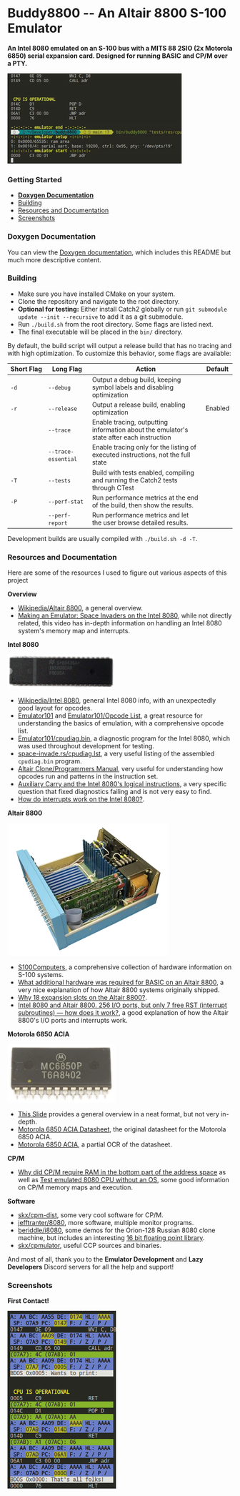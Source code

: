 # Buddy8800 -- An Altair 8800 S-100 Emulator

**An Intel 8080 emulated on an S-100 bus with a MITS 88 2SIO (2x Motorola 6850) serial expansion card. Designed for running BASIC and CP/M over a PTY.**

![Looping cpudiag.bin runs on the CPU.](media/cpudiag-in-a-loop.gif)

### Getting Started

+ **[Doxygen Documentation](https://magnetrwn.github.io/buddy8800)**
+ [Building](#building)
+ [Resources and Documentation](#resources-and-documentation)
+ [Screenshots](#screenshots)

### Doxygen Documentation

You can view the [Doxygen documentation](https://magnetrwn.github.io/buddy8800), which includes this README but much more descriptive content.

### Building

+ Make sure you have installed CMake on your system.
+ Clone the repository and navigate to the root directory.
+ **Optional for testing:** Either install Catch2 globally or run `git submodule update --init --recursive` to add it as a git submodule.
+ Run `./build.sh` from the root directory. Some flags are listed next.
+ The final executable will be placed in the `bin/` directory.

By default, the build script will output a release build that has no tracing and with high optimization. To customize this behavior, some flags are available:

| Short&nbsp;Flag | Long&nbsp;Flag           | Action | Default |
|------------|---------------------|--------|------------|
| `-d`       | `--debug`           | Output a debug build, keeping symbol labels and disabling optimization |  |
| `-r`       | `--release`         | Output a release build, enabling optimization | Enabled |
|            | `--trace`           | Enable tracing, outputting information about the emulator's state after each instruction |  |
|            | `--trace-essential` | Enable tracing only for the listing of executed instructions, not the full state |  |
| `-T`       | `--tests`           | Build with tests enabled, compiling and running the Catch2 tests through CTest |  |
| `-P`       | `--perf-stat`       | Run performance metrics at the end of the build, then show the results. |  |
|            | `--perf-report`     | Run performance metrics and let the user browse detailed results. |  |

Development builds are usually compiled with `./build.sh -d -T`.

### Resources and Documentation

Here are some of the resources I used to figure out various aspects of this project

**Overview**

+ [Wikipedia/Altair 8800](https://en.wikipedia.org/wiki/Altair_8800), a general overview.
+ [Making an Emulator: Space Invaders on the Intel 8080](https://www.youtube.com/watch?v=7kf70nhor24), while not directly related, this video has in-depth information on handling an Intel 8080 system's memory map and interrupts.

**Intel 8080**

![Intel 8080](media/i8080-public-domain-240w.webp)

+ [Wikipedia/Intel 8080](https://en.wikipedia.org/wiki/Intel_8080), general Intel 8080 info, with an unexpectedly good layout for opcodes.
+ [Emulator101](http://www.emulator101.com/) and [Emulator101/Opcode List](http://www.emulator101.com/reference/8080-by-opcode.html), a great resource for understanding the basics of emulation, with a comprehensive opcode list.
+ [Emulator101/cpudiag.bin](http://www.emulator101.com/files/cpudiag.bin), a diagnostic program for the Intel 8080, which was used throughout development for testing.
+ [space-invade.rs/cpudiag.lst](https://github.com/cbeust/space-invade.rs/blob/main/emulator/cpudiag.lst), a very useful listing of the assembled `cpudiag.bin` program.
+ [Altair Clone/Programmers Manual](https://altairclone.com/downloads/manuals/8080%20Programmers%20Manual.pdf), very useful for understanding how opcodes run and patterns in the instruction set.
+ [Auxiliary Carry and the Intel 8080's logical instructions](https://retrocomputing.stackexchange.com/questions/14977/auxiliary-carry-and-the-intel-8080s-logical-instructions), a very specific question that fixed diagnostics failing and is not very easy to find.
+ [How do interrupts work on the Intel 8080?](https://stackoverflow.com/questions/2165914/how-do-interrupts-work-on-the-intel-8080).

**Altair 8800**

![Altair 8800B](media/altair-wikipedia-public-domain-360w.webp)

+ [S100Computers](http://www.s100computers.com/index.html), a comprehensive collection of hardware information on S-100 systems.
+ [What additional hardware was required for BASIC on an Altair 8800](https://retrocomputing.stackexchange.com/questions/14675/what-additional-hardware-was-required-for-basic-on-an-altair-8800), a very nice explanation of how Altair 8800 systems originally shipped.
+ [Why 18 expansion slots on the Altair 8800?](https://retrocomputing.stackexchange.com/questions/24117/why-18-expansion-slots-on-the-altair-8800).
+ [Intel 8080 and Altair 8800. 256 I/O ports, but only 7 free RST (interrupt subroutines) — how does it work?](https://retrocomputing.stackexchange.com/questions/6849/intel-8080-and-altair-8800-256-i-o-ports-but-only-7-free-rst-interrupt-subrou?rq=1), a good explanation of how the Altair 8800's I/O ports and interrupts work.

**Motorola 6850 ACIA**

![Motorola 6850 ACIA](media/mc6850-public-domain-240w.webp)

+ [This Slide](https://ocw.ump.edu.my/pluginfile.php/423/mod_resource/content/1/Chapter%2013.pdf) provides a general overview in a neat format, but not very in-depth.
+ [Motorola 6850 ACIA Datasheet](https://www.cpcwiki.eu/imgs/3/3f/MC6850.pdf), the original datasheet for the Motorola 6850 ACIA.
+ [Motorola 6850 ACIA](http://beyondbrown.d-bug.me/post/motorola-mc6850-acia/), a partial OCR of the datasheet.

**CP/M**

+ [Why did CP/M require RAM in the bottom part of the address space](https://retrocomputing.stackexchange.com/questions/6442/why-did-cp-m-require-ram-in-the-bottom-part-of-the-address-space) as well as [Test emulated 8080 CPU without an OS](https://retrocomputing.stackexchange.com/questions/9361/test-emulated-8080-cpu-without-an-os), some good information on CP/M memory maps and execution.

**Software**

+ [skx/cpm-dist](https://github.com/skx/cpm-dist), some very cool software for CP/M.
+ [jefftranter/8080](https://github.com/jefftranter/8080), more software, multiple monitor programs.
+ [beriddle/i8080](https://github.com/beriddle/i8080), some demos for the Orion-128 Russian 8080 clone machine, but includes an interesting [16 bit floating point library](https://github.com/beriddle/i8080/tree/master/FP16).
+ [skx/cpmulator](https://github.com/skx/cpmulator/tree/master/ccp), useful CCP sources and binaries.

And most of all, thank you to the **Emulator Development** and **Lazy Developers** Discord servers for all the help and support!

### Screenshots

**First Contact!**

![The first time the 8080 diagnostics ran to the end!](media/cpu-is-operational.png)